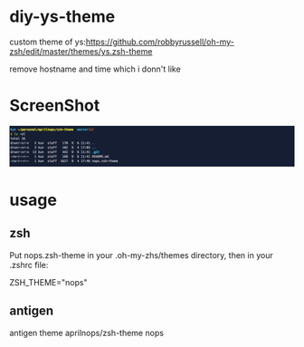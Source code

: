 # diy-ys-theme
custom theme of ys:https://github.com/robbyrussell/oh-my-zsh/edit/master/themes/ys.zsh-theme

remove hostname and time which i donn't like

# ScreenShot
![](./zsh.png)

# usage

## zsh
Put nops.zsh-theme in your .oh-my-zhs/themes directory, then in your .zshrc file:

ZSH_THEME="nops"

## antigen
antigen theme aprilnops/zsh-theme nops
    


